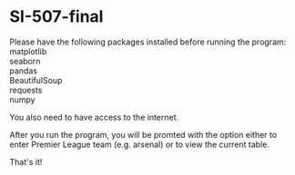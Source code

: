 # SI-507-final
Please have the following packages installed before running the program:\
matplotlib\
seaborn\
pandas\
BeautifulSoup\
requests\
numpy

You also need to have access to the internet.

After you run the program, you will be promted with the option either to enter Premier League team (e.g. arsenal) or to view the current table.


That's it!
